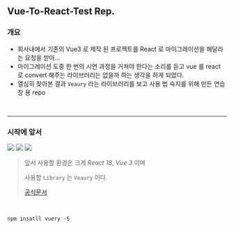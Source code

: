 ## Vue-To-React-Test Rep.

### 개요

- 회사내에서 기존의 Vue3 로 제작 된 프로젝트를 React 로 마이그레이션을 해달라는 요청을 받아...
- 마이그레이션 도중 한 번의 시연 과정을 거쳐야 한다는 소리를 듣고 vue 를 react 로 convert 해주는 라이브러리는 없을까 하는 생각을 하게 되었다.
- 열심히 찾아본 결과 `Veaury` 라는 라이브러리를 보고 사용 법 숙지를 위해 만든 연습장 용 repo

<br/>
<hr/>

### 시작에 앞서

<img src="https://img.shields.io/badge/React-3776AB?style=for-the-badge&logo=React&logoColor=white">
<img src="https://img.shields.io/badge/Vue3-4FC08D?style=for-the-badge&logo=vuedotjs&logoColor=white">
<img src="https://img.shields.io/badge/Vite-646CFF?style=for-the-badge&logo=Vite&logoColor=yellow">

<br/>

> 앞서 사용할 환경은 크게 _React 18_, _Vue 3_ 이며
>
> 사용할 `Library` 는 `Veaury` 이다.
>
> [공식문서](https://github.com/gloriasoft/veaury)

<br/>

```
npm insatll vuery -S
```
